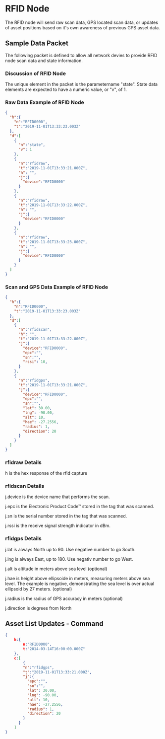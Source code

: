 # RFID Node

The RFID node will send raw scan data, GPS located scan data, or updates of asset positions based on it's own awareness of previous GPS asset data.

## Sample Data Packet

The following packet is defined to allow all network devies to provide RFID node scan data and state information.

### Discussion of RFID Node

The unique element in the packet is the parametername "state". State data elements are expected to have a numeric value, or "v", of 1.

### Raw Data Example of RFID Node

```json
{
  "h":{
    "n":"RFID0000",
    "t":"2019-11-01T13:33:23.003Z"
  },
  "d":[
    {
      "n":"state",
      "v": 1
    },
    {
      "n":"rfidraw",
      "t":"2019-11-01T13:33:21.000Z",
      "h": "",
      "j":{
        "device":"RFID0000"
      }
    },
    {
      "n":"rfidraw",
      "t":"2019-11-01T13:33:22.000Z",
      "h": "",
      "j":{
        "device":"RFID0000"
      }
    },
    {
      "n":"rfidraw",
      "t":"2019-11-01T13:33:23.000Z",
      "h": "",
      "j":{
        "device":"RFID0000"
      }
    }
  ]
}
```

### Scan and GPS Data Example of RFID Node

```json
{
  "h":{
    "n":"RFID0000",
    "t":"2019-11-01T13:33:23.003Z"
  },
  "d":[
    {
      "n":"rfidscan",
      "h": "",
      "t":"2019-11-01T13:33:22.000Z",
      "j":{
        "device":"RFID0000",
        "epc":"",
        "sn":"",
        "rssi": 10,
      }
    },
    {
      "n":"rfidgps",
      "t":"2019-11-01T13:33:21.000Z",
      "j":{
        "device":"RFID0000",
        "epc":"",
        "sn":"",
        "lat": 30.00,
        "lng": -90.00,
        "alt": 10,
        "hae": -27.2556,
        "radius": 1,
        "direction": 20
      }
    }
  ]
}
```

### rfidraw Details

h is the hex response of the rfid capture

### rfidscan Details

j.device is the device name that performs the scan.

j.epc is the Electronic Product Code™ stored in the tag that was scanned.

j.sn is the serial number stored in the tag that was scanned.

j.rssi is the receive signal strength indicator in dBm.

### rfidgps Details

j.lat is always North up to 90. Use negative number to go South.

j.lng is always East, up to 180. Use negativ number to go West.

j.alt is altitude in meters above sea level (optional)

j.hae is height above ellipsoide in meters, measuring meters above sea level. The example is negative, demonstrating the sea level is over actual ellipsoid by 27 meters. (optional)

j.radius is the radius of GPS accuracy in meters (optional)

j.direction is degrees from North

## Asset List Updates - Command

```json
{
    h:{
        n:"RFID0000",
        t:"2014-03-14T16:00:00.000Z"
    },
    c:[
        {
        "n":"rfidgps",
        "t":"2019-11-01T13:33:21.000Z",
        "j":{
          "epc":"",
          "sn":"",
          "lat": 30.00,
          "lng": -90.00,
          "alt": 10,
          "hae": -27.2556,
          "radius": 1,
          "direction": 20
        }
      }
    ]
}
```
